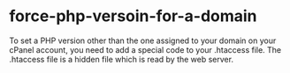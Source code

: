 # force-php-versoin-for-a-domain
To set a PHP version other than the one assigned to your domain on your cPanel account, you need to add a special code to your .htaccess file. The .htaccess file is a hidden file which is read by the web server.
